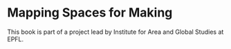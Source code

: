 # Mapping Spaces for Making

This book is part of a project lead by Institute for Area and Global Studies at EPFL.



